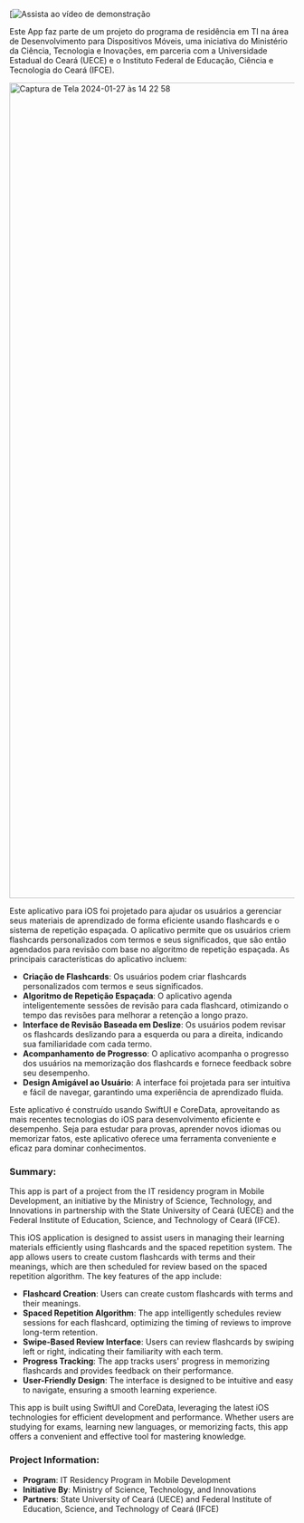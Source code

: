 
[![Assista ao vídeo de demonstração](https://www.youtube.com/watch?v=Jg14p-JZRmU)

Este App faz parte de um projeto do programa de residência em TI na área de Desenvolvimento para Dispositivos Móveis, uma iniciativa do Ministério da Ciência, Tecnologia e Inovações, em parceria com a Universidade Estadual do Ceará (UECE) e o Instituto Federal de Educação, Ciência e Tecnologia do Ceará (IFCE).

<img width="1440" alt="Captura de Tela 2024-01-27 às 14 22 58" src="https://github.com/victorbrigido/reMind/assets/110338761/35feea74-c299-4fce-b243-08ce4d6b8af5">

Este aplicativo para iOS foi projetado para ajudar os usuários a gerenciar seus materiais de aprendizado de forma eficiente usando flashcards e o sistema de repetição espaçada. O aplicativo permite que os usuários criem flashcards personalizados com termos e seus significados, que são então agendados para revisão com base no algoritmo de repetição espaçada. As principais características do aplicativo incluem:

- **Criação de Flashcards**: Os usuários podem criar flashcards personalizados com termos e seus significados.
- **Algoritmo de Repetição Espaçada**: O aplicativo agenda inteligentemente sessões de revisão para cada flashcard, otimizando o tempo das revisões para melhorar a retenção a longo prazo.
- **Interface de Revisão Baseada em Deslize**: Os usuários podem revisar os flashcards deslizando para a esquerda ou para a direita, indicando sua familiaridade com cada termo.
- **Acompanhamento de Progresso**: O aplicativo acompanha o progresso dos usuários na memorização dos flashcards e fornece feedback sobre seu desempenho.
- **Design Amigável ao Usuário**: A interface foi projetada para ser intuitiva e fácil de navegar, garantindo uma experiência de aprendizado fluida.

Este aplicativo é construído usando SwiftUI e CoreData, aproveitando as mais recentes tecnologias do iOS para desenvolvimento eficiente e desempenho. Seja para estudar para provas, aprender novos idiomas ou memorizar fatos, este aplicativo oferece uma ferramenta conveniente e eficaz para dominar conhecimentos.







### Summary:

This app is part of a project from the IT residency program in Mobile Development, an initiative by the Ministry of Science, Technology, and Innovations in partnership with the State University of Ceará (UECE) and the Federal Institute of Education, Science, and Technology of Ceará (IFCE).

This iOS application is designed to assist users in managing their learning materials efficiently using flashcards and the spaced repetition system. The app allows users to create custom flashcards with terms and their meanings, which are then scheduled for review based on the spaced repetition algorithm. The key features of the app include:

- **Flashcard Creation**: Users can create custom flashcards with terms and their meanings.
- **Spaced Repetition Algorithm**: The app intelligently schedules review sessions for each flashcard, optimizing the timing of reviews to improve long-term retention.
- **Swipe-Based Review Interface**: Users can review flashcards by swiping left or right, indicating their familiarity with each term.
- **Progress Tracking**: The app tracks users' progress in memorizing flashcards and provides feedback on their performance.
- **User-Friendly Design**: The interface is designed to be intuitive and easy to navigate, ensuring a smooth learning experience.

This app is built using SwiftUI and CoreData, leveraging the latest iOS technologies for efficient development and performance. Whether users are studying for exams, learning new languages, or memorizing facts, this app offers a convenient and effective tool for mastering knowledge.

### Project Information:

- **Program**: IT Residency Program in Mobile Development
- **Initiative By**: Ministry of Science, Technology, and Innovations
- **Partners**: State University of Ceará (UECE) and Federal Institute of Education, Science, and Technology of Ceará (IFCE)

